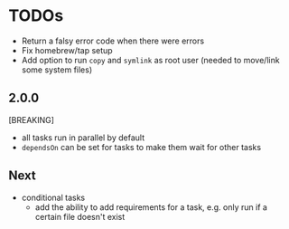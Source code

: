 # TODOs

- Return a falsy error code when there were errors
- Fix homebrew/tap setup
- Add option to run `copy` and `symlink` as root user (needed to move/link some system files)

## 2.0.0

[BREAKING]

- all tasks run in parallel by default
- `dependsOn` can be set for tasks to make them wait for other tasks

## Next

- conditional tasks
  - add the ability to add requirements for a task, e.g. only run if a certain file doesn't exist
